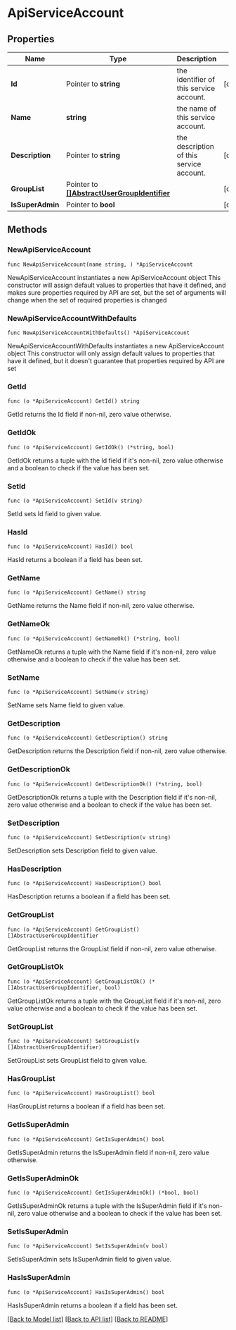 # ApiServiceAccount

## Properties

Name | Type | Description | Notes
------------ | ------------- | ------------- | -------------
**Id** | Pointer to **string** | the identifier of this service account. | [optional] 
**Name** | **string** | the name of this service account. | 
**Description** | Pointer to **string** | the description of this service account. | [optional] 
**GroupList** | Pointer to [**[]AbstractUserGroupIdentifier**](AbstractUserGroupIdentifier.md) |  | [optional] 
**IsSuperAdmin** | Pointer to **bool** |  | [optional] 

## Methods

### NewApiServiceAccount

`func NewApiServiceAccount(name string, ) *ApiServiceAccount`

NewApiServiceAccount instantiates a new ApiServiceAccount object
This constructor will assign default values to properties that have it defined,
and makes sure properties required by API are set, but the set of arguments
will change when the set of required properties is changed

### NewApiServiceAccountWithDefaults

`func NewApiServiceAccountWithDefaults() *ApiServiceAccount`

NewApiServiceAccountWithDefaults instantiates a new ApiServiceAccount object
This constructor will only assign default values to properties that have it defined,
but it doesn't guarantee that properties required by API are set

### GetId

`func (o *ApiServiceAccount) GetId() string`

GetId returns the Id field if non-nil, zero value otherwise.

### GetIdOk

`func (o *ApiServiceAccount) GetIdOk() (*string, bool)`

GetIdOk returns a tuple with the Id field if it's non-nil, zero value otherwise
and a boolean to check if the value has been set.

### SetId

`func (o *ApiServiceAccount) SetId(v string)`

SetId sets Id field to given value.

### HasId

`func (o *ApiServiceAccount) HasId() bool`

HasId returns a boolean if a field has been set.

### GetName

`func (o *ApiServiceAccount) GetName() string`

GetName returns the Name field if non-nil, zero value otherwise.

### GetNameOk

`func (o *ApiServiceAccount) GetNameOk() (*string, bool)`

GetNameOk returns a tuple with the Name field if it's non-nil, zero value otherwise
and a boolean to check if the value has been set.

### SetName

`func (o *ApiServiceAccount) SetName(v string)`

SetName sets Name field to given value.


### GetDescription

`func (o *ApiServiceAccount) GetDescription() string`

GetDescription returns the Description field if non-nil, zero value otherwise.

### GetDescriptionOk

`func (o *ApiServiceAccount) GetDescriptionOk() (*string, bool)`

GetDescriptionOk returns a tuple with the Description field if it's non-nil, zero value otherwise
and a boolean to check if the value has been set.

### SetDescription

`func (o *ApiServiceAccount) SetDescription(v string)`

SetDescription sets Description field to given value.

### HasDescription

`func (o *ApiServiceAccount) HasDescription() bool`

HasDescription returns a boolean if a field has been set.

### GetGroupList

`func (o *ApiServiceAccount) GetGroupList() []AbstractUserGroupIdentifier`

GetGroupList returns the GroupList field if non-nil, zero value otherwise.

### GetGroupListOk

`func (o *ApiServiceAccount) GetGroupListOk() (*[]AbstractUserGroupIdentifier, bool)`

GetGroupListOk returns a tuple with the GroupList field if it's non-nil, zero value otherwise
and a boolean to check if the value has been set.

### SetGroupList

`func (o *ApiServiceAccount) SetGroupList(v []AbstractUserGroupIdentifier)`

SetGroupList sets GroupList field to given value.

### HasGroupList

`func (o *ApiServiceAccount) HasGroupList() bool`

HasGroupList returns a boolean if a field has been set.

### GetIsSuperAdmin

`func (o *ApiServiceAccount) GetIsSuperAdmin() bool`

GetIsSuperAdmin returns the IsSuperAdmin field if non-nil, zero value otherwise.

### GetIsSuperAdminOk

`func (o *ApiServiceAccount) GetIsSuperAdminOk() (*bool, bool)`

GetIsSuperAdminOk returns a tuple with the IsSuperAdmin field if it's non-nil, zero value otherwise
and a boolean to check if the value has been set.

### SetIsSuperAdmin

`func (o *ApiServiceAccount) SetIsSuperAdmin(v bool)`

SetIsSuperAdmin sets IsSuperAdmin field to given value.

### HasIsSuperAdmin

`func (o *ApiServiceAccount) HasIsSuperAdmin() bool`

HasIsSuperAdmin returns a boolean if a field has been set.


[[Back to Model list]](../README.md#documentation-for-models) [[Back to API list]](../README.md#documentation-for-api-endpoints) [[Back to README]](../README.md)


